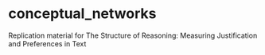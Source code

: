 # conceptual_networks
 Replication material for The Structure of Reasoning: Measuring Justification and Preferences in Text
